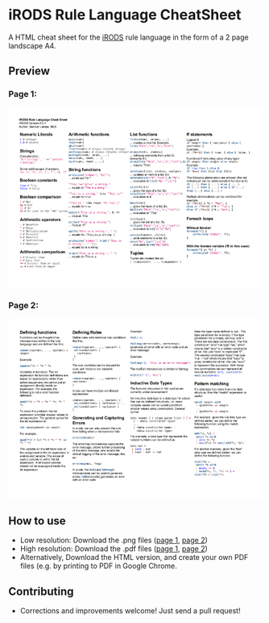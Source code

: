 # iRODS Rule Language CheatSheet
A HTML cheat sheet for the [iRODS](http://irods.org) rule language
in the form of a 2 page landscape A4.

## Preview

### Page 1:
![Screenshot page 1](irodsrules.p1.png)

### Page 2:
![Screenshot page 2](irodsrules.p2.png)

## How to use

- Low resolution: Download the .png files ([page 1](https://raw.githubusercontent.com/samuell/irods-rulelang-cheatsheet/master/irodsrules.p1.png), [page 2](https://raw.githubusercontent.com/samuell/irods-rulelang-cheatsheet/master/irodsrules.p2.png))
- High resolution: Download the .pdf files ([page 1](https://raw.githubusercontent.com/samuell/irods-rulelang-cheatsheet/master/irodsrules.p1.pdf), [page 2](https://raw.githubusercontent.com/samuell/irods-rulelang-cheatsheet/master/irodsrules.p2.pdf))
- Alternatively, Download the HTML version, and create your own PDF files (e.g.
  by printing to PDF in Google Chrome.

## Contributing

- Corrections and improvements welcome! Just send a pull request!
